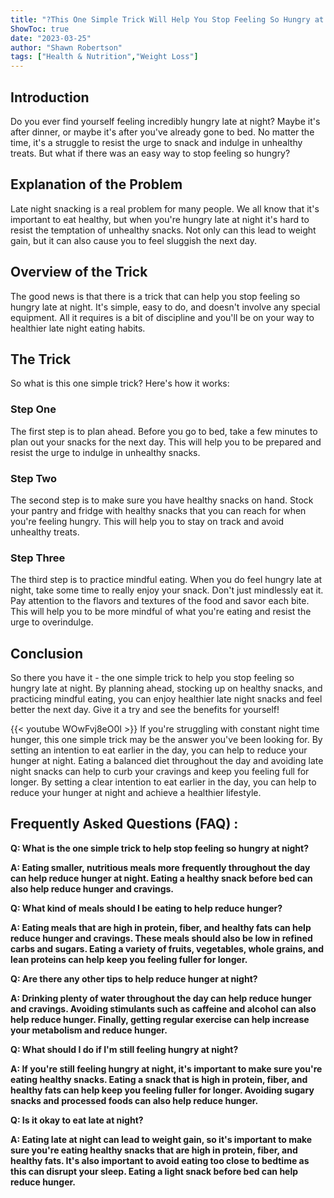 ```yaml
---
title: "?This One Simple Trick Will Help You Stop Feeling So Hungry at Night - You Won't Believe What It Is!"
ShowToc: true 
date: "2023-03-25"
author: "Shawn Robertson" 
tags: ["Health & Nutrition","Weight Loss"]
---
```

## Introduction 

Do you ever find yourself feeling incredibly hungry late at night? Maybe it's after dinner, or maybe it's after you've already gone to bed. No matter the time, it's a struggle to resist the urge to snack and indulge in unhealthy treats. But what if there was an easy way to stop feeling so hungry? 

## Explanation of the Problem 

Late night snacking is a real problem for many people. We all know that it's important to eat healthy, but when you're hungry late at night it's hard to resist the temptation of unhealthy snacks. Not only can this lead to weight gain, but it can also cause you to feel sluggish the next day. 

## Overview of the Trick 

The good news is that there is a trick that can help you stop feeling so hungry late at night. It's simple, easy to do, and doesn't involve any special equipment. All it requires is a bit of discipline and you'll be on your way to healthier late night eating habits. 

## The Trick 

So what is this one simple trick? Here's how it works: 

### Step One 

The first step is to plan ahead. Before you go to bed, take a few minutes to plan out your snacks for the next day. This will help you to be prepared and resist the urge to indulge in unhealthy snacks. 

### Step Two 

The second step is to make sure you have healthy snacks on hand. Stock your pantry and fridge with healthy snacks that you can reach for when you're feeling hungry. This will help you to stay on track and avoid unhealthy treats. 

### Step Three 

The third step is to practice mindful eating. When you do feel hungry late at night, take some time to really enjoy your snack. Don't just mindlessly eat it. Pay attention to the flavors and textures of the food and savor each bite. This will help you to be more mindful of what you're eating and resist the urge to overindulge. 

## Conclusion 

So there you have it - the one simple trick to help you stop feeling so hungry late at night. By planning ahead, stocking up on healthy snacks, and practicing mindful eating, you can enjoy healthier late night snacks and feel better the next day. Give it a try and see the benefits for yourself!

{{< youtube WOwFvj8eO0I >}} 
If you're struggling with constant night time hunger, this one simple trick may be the answer you've been looking for. By setting an intention to eat earlier in the day, you can help to reduce your hunger at night. Eating a balanced diet throughout the day and avoiding late night snacks can help to curb your cravings and keep you feeling full for longer. By setting a clear intention to eat earlier in the day, you can help to reduce your hunger at night and achieve a healthier lifestyle.

## Frequently Asked Questions (FAQ) :
**Q: What is the one simple trick to help stop feeling so hungry at night?**

**A: Eating smaller, nutritious meals more frequently throughout the day can help reduce hunger at night. Eating a healthy snack before bed can also help reduce hunger and cravings.**

**Q: What kind of meals should I be eating to help reduce hunger?**

**A: Eating meals that are high in protein, fiber, and healthy fats can help reduce hunger and cravings. These meals should also be low in refined carbs and sugars. Eating a variety of fruits, vegetables, whole grains, and lean proteins can help keep you feeling fuller for longer.**

**Q: Are there any other tips to help reduce hunger at night?**

**A: Drinking plenty of water throughout the day can help reduce hunger and cravings. Avoiding stimulants such as caffeine and alcohol can also help reduce hunger. Finally, getting regular exercise can help increase your metabolism and reduce hunger.**

**Q: What should I do if I'm still feeling hungry at night?**

**A: If you're still feeling hungry at night, it's important to make sure you're eating healthy snacks. Eating a snack that is high in protein, fiber, and healthy fats can help keep you feeling fuller for longer. Avoiding sugary snacks and processed foods can also help reduce hunger.**

**Q: Is it okay to eat late at night?**

**A: Eating late at night can lead to weight gain, so it's important to make sure you're eating healthy snacks that are high in protein, fiber, and healthy fats. It's also important to avoid eating too close to bedtime as this can disrupt your sleep. Eating a light snack before bed can help reduce hunger.**




